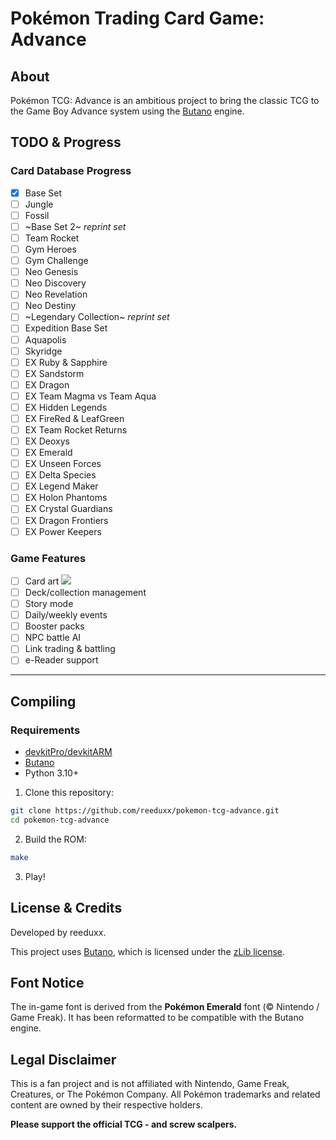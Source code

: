 # Pokémon Trading Card Game: Advance
## About
Pokémon TCG: Advance is an ambitious project to bring the classic TCG to the Game Boy Advance system using the [Butano](https://github.com/GValiente/butano) engine.
## TODO & Progress
### Card Database Progress
- [X] Base Set
- [ ] Jungle
- [ ] Fossil
- [ ] ~Base Set 2~ *reprint set*
- [ ] Team Rocket
- [ ] Gym Heroes
- [ ] Gym Challenge
- [ ] Neo Genesis
- [ ] Neo Discovery
- [ ] Neo Revelation
- [ ] Neo Destiny
- [ ] ~Legendary Collection~ *reprint set*
- [ ] Expedition Base Set
- [ ] Aquapolis
- [ ] Skyridge
- [ ] EX Ruby & Sapphire
- [ ] EX Sandstorm
- [ ] EX Dragon
- [ ] EX Team Magma vs Team Aqua
- [ ] EX Hidden Legends
- [ ] EX FireRed & LeafGreen
- [ ] EX Team Rocket Returns
- [ ] EX Deoxys
- [ ] EX Emerald
- [ ] EX Unseen Forces
- [ ] EX Delta Species
- [ ] EX Legend Maker
- [ ] EX Holon Phantoms
- [ ] EX Crystal Guardians
- [ ] EX Dragon Frontiers
- [ ] EX Power Keepers
### Game Features
- [ ] Card art ![](https://geps.dev/progress/0)
- [ ] Deck/collection management
- [ ] Story mode
- [ ] Daily/weekly events
- [ ] Booster packs
- [ ] NPC battle AI
- [ ] Link trading & battling
- [ ] e-Reader support
---
## Compiling
### Requirements
- [devkitPro/devkitARM](https://devkitpro.org)
- [Butano](https://github.com/GValiente/butano)
- Python 3.10+
1. Clone this repository:
```bash
git clone https://github.com/reeduxx/pokemon-tcg-advance.git
cd pokemon-tcg-advance
```
2. Build the ROM:
```bash
make
```
3. Play!

## License & Credits
Developed by reeduxx.

This project uses [Butano](https://github.com/GValiente/butano), which is licensed under the [zLib license](https://github.com/GValiente/butano/LICENSE).

## Font Notice
The in-game font is derived from the **Pokémon Emerald** font (© Nintendo / Game Freak). It has been reformatted to be compatible with the Butano engine.

## Legal Disclaimer
This is a fan project and is not affiliated with Nintendo, Game Freak, Creatures, or The Pokémon Company. All Pokémon trademarks and related content are owned by their respective holders.

**Please support the official TCG - and screw scalpers.**
